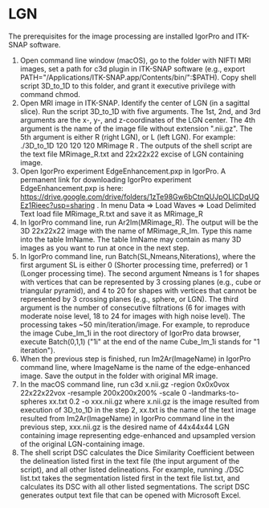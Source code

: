 # LGN

The prerequisites for the image processing are installed IgorPro and ITK-SNAP software.

1. Open command line window (macOS), go to the folder with NIFTI MRI images, set a path for c3d plugin in ITK-SNAP software (e.g., export PATH="/Applications/ITK-SNAP.app/Contents/bin/":$PATH). Copy shell script 3D_to_1D to this folder, and grant it executive privilege with command chmod.
2. Open MRI image in ITK-SNAP. Identify the center of LGN (in a sagittal slice). Run the script 3D_to_1D with five arguments. The 1st, 2nd, and 3rd arguments are the x-, y-, and z-coordinates of the LGN center. The 4th argument is the name of the image file without extension ".nii.gz". The 5th argument is either R (right LGN), or L (left LGN). For example: ./3D_to_1D  120 120 120 MRimage R . The outputs of the shell script are the text file MRimage_R.txt and 22x22x22 excise of LGN containing image.
3. Open IgorPro experiment EdgeEnhancement.pxp in IgorPro. A permanent link for downloading IgorPro experiment EdgeEnhancement.pxp is here:
https://drive.google.com/drive/folders/1zTe98Gw6bCtnQUJpOLICDqUQEz1Rieec?usp=sharing . In menu Data => Load Waves => Load Delimited Text   load file MRimage_R.txt and save it as MRimage_R
4. In IgorPro command line, run Ar2Im(MRimage_R). The output will be the 3D 22x22x22 image with the name of MRimage_R_Im. Type this name into the table ImName. The table ImName may contain as many 3D images as you want to run at once in the next step.
5. In IgorPro command line, run Batch(SL,Nmeans,Niterations), where the first argument SL is either 0 (Shorter processing time, preferred) or 1 (Longer processing time). The second argument Nmeans is 1 for shapes with vertices that can be represented by 3 crossing planes (e.g., cube or triangular pyramid), and 4 to 20 for shapes with vertices that cannot be represented by 3 crossing planes (e.g., sphere, or LGN). The third argument is the number of consecutive filtrations (6 for images with moderate noise level, 18 to 24 for images with high noise level). The processing takes ~50 min/iteration/image. For example, to reproduce the image Cube_Im_1i in the root directory of IgorPro data browser, execute Batch(0,1,1) ("1i" at the end of the name Cube_Im_1i stands for "1 iteration").
6. When the previous step is finished, run Im2Ar(ImageName) in IgorPro command line, where ImageName is the name of the edge-enhanced image. Save the output in the folder with original MR image.
7. In the macOS command line, run c3d x.nii.gz -region 0x0x0vox 22x22x22vox -resample 200x200x200% -scale 0 -landmarks-to-spheres xx.txt 0.2 -o xxx.nii.gz
where x.nii.gz is the image resulted from execution of 3D_to_1D in the step 2,
xx.txt is the name of the text image resulted from Im2Ar(ImageName) in IgorPro command line in the previous step,
xxx.nii.gz is the desired name of 44x44x44 LGN containing image representing edge-enhanced and upsampled version of the original LGN-containing image.
8. The shell script DSC calculates the Dice Similarity Coefficient between the delineation listed first in the text file (the input argument of the script), and all other listed delineations. For example, running ./DSC list.txt takes the segmentation listed first in the text file list.txt, and calculates its DSC with all other listed segmentations. The script DSC generates output text file that can be opened with Microsoft Excel.
